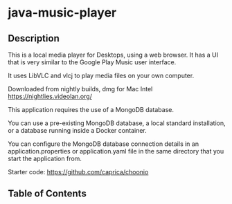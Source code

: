 # java-music-player

## Description

This is a local media player for Desktops, using a web browser. It has a UI that is very similar to the Google
Play Music user interface.

It uses LibVLC and vlcj to play media files on your own computer.

Downloaded from nightly builds, dmg for Mac Intel
https://nightlies.videolan.org/

This application requires the use of a MongoDB database.

You can use a pre-existing MongoDB database, a local standard installation, or a database running inside a Docker
container.

You can configure the MongoDB database connection details in an application.properties or application.yaml file in
the same directory that you start the application from.

Starter code:
https://github.com/caprica/choonio

## Table of Contents